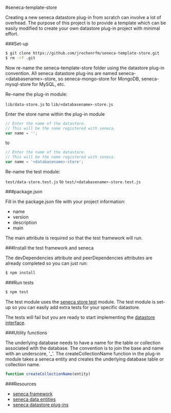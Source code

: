 #seneca-template-store

Creating a new seneca datastore plug-in from scratch can involve a lot of overhead. The purpose of this project is to provide a template which can be easily modified to create your own datastore plug-in project with minimal effort.

###Set-up

 ``` *.bash
 $ git clone https://github.com/jrochenrfm/seneca-template-store.git
 $ rm -rf .git
 ```

 Now re-name the seneca-template-store folder using the datastore plug-in convention. All seneca datastore plug-ins are named seneca-\<databasename\>-store, so seneca-mongo-store for MongoDB, seneca-mysql-store for MySQL, etc.

 Re-name the plug-in module:

 `lib/data-store.js` to `lib/<databasename>-store.js`

Enter the store name within the plug-in module

``` javascript
// Enter the name of the datastore.
// This will be the name registered with seneca.
var name = '';
```

to

``` javascript
// Enter the name of the datastore.
// This will be the name registered with seneca.
var name = '<databasename>-store';
```

 Re-name the test module:

 `test/data-store.test.js` to `test/<databasename>-store.test.js`

###package.json

Fill in the package.json file with your project information:

- name
- version
- description
- main


The main attribute is required so that the test framework will run.

###Install the test framework and seneca

The devDependencies attribute and peerDependencies attributes are already completed so you can just run:

 ``` *.bash
 $ npm install
 ```

###Run tests

 ``` *.bash
 $ npm test
 ```

 The test module uses the [seneca store test](https://github.com/rjrodger/seneca-store-test) module. The test module is set-up so you can easily add extra tests for your specific datastore.

 The tests will fail but you are ready to start implementing the [datastore interface](https://github.com/rjrodger/seneca-mongo-store#usage).


###Utility functions

The underlying database needs to have a name for the table or collection associated with the database. The convention is to join the base and name with an underscore, '_'. The createCollectionName function in the plug-in module takes a seneca entity and creates the underlying database table or collection name.

``` javascript
function createCollectionName(entity)
```

###Resources

- [seneca framework](http://senecajs.org/)
- [seneca data entities](http://senecajs.org/data-entities.html)
- [seneca datastore plug-ins](http://senecajs.org/plugins.html)
